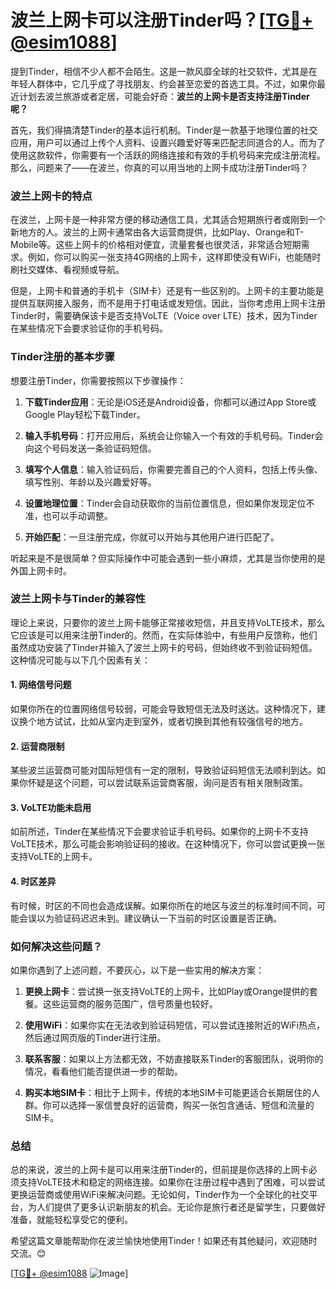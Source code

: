# 波兰上网卡可以注册Tinder吗？[[TG💪+ @esim1088](https://t.me/s/esim1088)]

提到Tinder，相信不少人都不会陌生。这是一款风靡全球的社交软件，尤其是在年轻人群体中，它几乎成了寻找朋友、约会甚至恋爱的首选工具。不过，如果你最近计划去波兰旅游或者定居，可能会好奇：**波兰的上网卡是否支持注册Tinder呢？**

首先，我们得搞清楚Tinder的基本运行机制。Tinder是一款基于地理位置的社交应用，用户可以通过上传个人资料、设置兴趣爱好等来匹配志同道合的人。而为了使用这款软件，你需要有一个活跃的网络连接和有效的手机号码来完成注册流程。那么，问题来了——在波兰，你真的可以用当地的上网卡成功注册Tinder吗？

### 波兰上网卡的特点

在波兰，上网卡是一种非常方便的移动通信工具，尤其适合短期旅行者或刚到一个新地方的人。波兰的上网卡通常由各大运营商提供，比如Play、Orange和T-Mobile等。这些上网卡的价格相对便宜，流量套餐也很灵活，非常适合短期需求。例如，你可以购买一张支持4G网络的上网卡，这样即使没有WiFi，也能随时刷社交媒体、看视频或导航。

但是，上网卡和普通的手机卡（SIM卡）还是有一些区别的。上网卡的主要功能是提供互联网接入服务，而不是用于打电话或发短信。因此，当你考虑用上网卡注册Tinder时，需要确保该卡是否支持VoLTE（Voice over LTE）技术，因为Tinder在某些情况下会要求验证你的手机号码。

### Tinder注册的基本步骤

想要注册Tinder，你需要按照以下步骤操作：

1. **下载Tinder应用**：无论是iOS还是Android设备，你都可以通过App Store或Google Play轻松下载Tinder。
   
2. **输入手机号码**：打开应用后，系统会让你输入一个有效的手机号码。Tinder会向这个号码发送一条验证码短信。

3. **填写个人信息**：输入验证码后，你需要完善自己的个人资料，包括上传头像、填写性别、年龄以及兴趣爱好等。

4. **设置地理位置**：Tinder会自动获取你的当前位置信息，但如果你发现定位不准，也可以手动调整。

5. **开始匹配**：一旦注册完成，你就可以开始与其他用户进行匹配了。

听起来是不是很简单？但实际操作中可能会遇到一些小麻烦，尤其是当你使用的是外国上网卡时。

### 波兰上网卡与Tinder的兼容性

理论上来说，只要你的波兰上网卡能够正常接收短信，并且支持VoLTE技术，那么它应该是可以用来注册Tinder的。然而，在实际体验中，有些用户反馈称，他们虽然成功安装了Tinder并输入了波兰上网卡的号码，但始终收不到验证码短信。这种情况可能与以下几个因素有关：

#### 1. 网络信号问题
如果你所在的位置网络信号较弱，可能会导致短信无法及时送达。这种情况下，建议换个地方试试，比如从室内走到室外，或者切换到其他有较强信号的地方。

#### 2. 运营商限制
某些波兰运营商可能对国际短信有一定的限制，导致验证码短信无法顺利到达。如果你怀疑是这个问题，可以尝试联系运营商客服，询问是否有相关限制政策。

#### 3. VoLTE功能未启用
如前所述，Tinder在某些情况下会要求验证手机号码。如果你的上网卡不支持VoLTE技术，那么可能会影响验证码的接收。在这种情况下，你可以尝试更换一张支持VoLTE的上网卡。

#### 4. 时区差异
有时候，时区的不同也会造成误解。如果你所在的地区与波兰的标准时间不同，可能会误以为验证码迟迟未到。建议确认一下当前的时区设置是否正确。

### 如何解决这些问题？

如果你遇到了上述问题，不要灰心，以下是一些实用的解决方案：

1. **更换上网卡**：尝试换一张支持VoLTE的上网卡，比如Play或Orange提供的套餐。这些运营商的服务范围广，信号质量也较好。

2. **使用WiFi**：如果你实在无法收到验证码短信，可以尝试连接附近的WiFi热点，然后通过网页版的Tinder进行注册。

3. **联系客服**：如果以上方法都无效，不妨直接联系Tinder的客服团队，说明你的情况，看看他们能否提供进一步的帮助。

4. **购买本地SIM卡**：相比于上网卡，传统的本地SIM卡可能更适合长期居住的人群。你可以选择一家信誉良好的运营商，购买一张包含通话、短信和流量的SIM卡。

### 总结

总的来说，波兰的上网卡是可以用来注册Tinder的，但前提是你选择的上网卡必须支持VoLTE技术和稳定的网络连接。如果你在注册过程中遇到了困难，可以尝试更换运营商或使用WiFi来解决问题。无论如何，Tinder作为一个全球化的社交平台，为人们提供了更多认识新朋友的机会。无论你是旅行者还是留学生，只要做好准备，就能轻松享受它的便利。

希望这篇文章能帮助你在波兰愉快地使用Tinder！如果还有其他疑问，欢迎随时交流。😊

[[TG💪+ @esim1088](https://t.me/s/esim1088) ![Image](https://i.postimg.cc/4NQfJmqS/Snipaste-2025-05-13-00-14-12.png)]